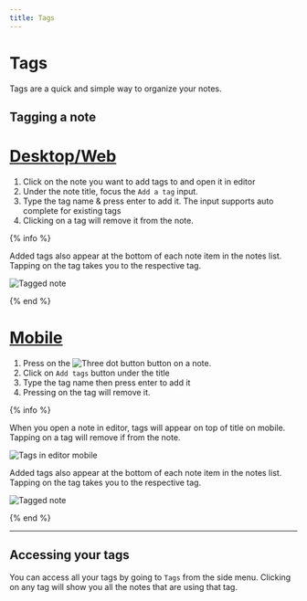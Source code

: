 ```yaml
---
title: Tags
---
```


# Tags

Tags are a quick and simple way to organize your notes.

## Tagging a note

# [Desktop/Web](#/tab/web)

1. Click on the note you want to add tags to and open it in editor
2. Under the note title, focus the `Add a tag` input.
3. Type the tag name & press enter to add it. The input supports auto complete for existing tags
4. Clicking on a tag will remove it from the note.

{% info %}

Added tags also appear at the bottom of each note item in the notes list. Tapping on the tag takes you to the respective tag.

![Tagged note](/tagged-note.png)

{% end %}


# [Mobile](#/tab/mobile)

1. Press on the ![Three dot button](/three-dot-button.png) button on a note.
2. Click on `Add tags` button under the title
3. Type the tag name then press enter to add it
4. Pressing on the tag will remove it.

{% info %}

When you open a note in editor, tags will appear on top of title on mobile. Tapping on a tag will remove if from the note.

![Tags in editor mobile](/tags-in-editor.png)

Added tags also appear at the bottom of each note item in the notes list. Tapping on the tag takes you to the respective tag.

![Tagged note](/tagged-note-mobile.png)

{% end %}

---

## Accessing your tags

You can access all your tags by going to `Tags` from the side menu. Clicking on any tag will show you all the notes that are using that tag.
